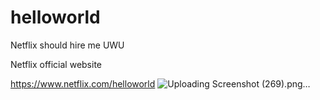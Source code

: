 # helloworld
 Netflix should hire me UWU
 
 Netflix official website
 
 https://www.netflix.com/helloworld
![Uploading Screenshot (269).png…]()


